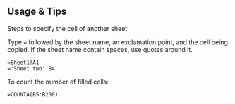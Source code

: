 ---
---

## Usage & Tips

Steps to specify the cell of another sheet:

Type `=` followed by the sheet name, an exclamation point, and the cell being copied.
If the sheet name contain spaces, use quotes around it.

```crystal
=Sheet1!A1
='Sheet two'!B4
```

To count the number of filled cells:

```crystal
=COUNTA(B5:B200)
```
